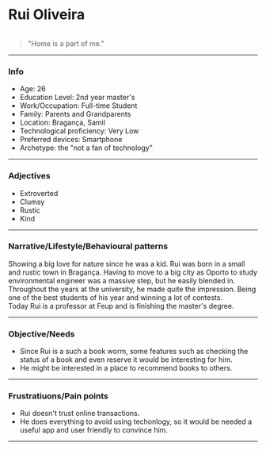 # Rui Oliveira

![]()

> "Home is a part of me."

---

### Info

- Age: 26
- Education Level: 2nd year master's
- Work/Occupation: Full-time Student
- Family: Parents and Grandparents
- Location: Bragança, Samil
- Technological proficiency: Very Low
- Preferred devices: Smartphone
- Archetype: the "not a fan of technology"

---

### Adjectives

- Extroverted
- Clumsy
- Rustic
- Kind

---

### Narrative/Lifestyle/Behavioural patterns 
Showing a big love for nature since he was a kid. Rui was born in a small and rustic town in Bragança. 
Having to move to a big city as Oporto to study environmental engineer was a massive step, but he easily blended in. 
Throughout the years at the university, he made quite the impression. Being one of the best students of his year and winning a lot of contests.              
Today Rui is a professor at Feup and is finishing the master's degree.


---

### Objective/Needs

- Since Rui is a such a book worm, some features such as checking the status of a book and even reserve it would be interesting for him.
- He might be interested in a place to recommend books to others.
---

### Frustratiuons/Pain points

- Rui doesn't trust online transactions.
- He does everything to avoid using techonlogy, so it would be needed a useful app and user friendly to convince him.
---

